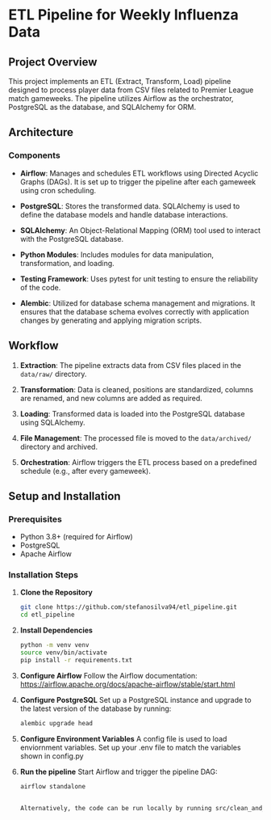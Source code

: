 # ETL Pipeline for Weekly Influenza Data

## Project Overview

This project implements an ETL (Extract, Transform, Load) pipeline designed to process player data from CSV files related to Premier League match gameweeks. The pipeline utilizes Airflow as the orchestrator, PostgreSQL as the database, and SQLAlchemy for ORM. 

## Architecture

### Components

- **Airflow**: Manages and schedules ETL workflows using Directed Acyclic Graphs (DAGs). It is set up to trigger the pipeline after each gameweek using cron scheduling.
  
- **PostgreSQL**: Stores the transformed data. SQLAlchemy is used to define the database models and handle database interactions.
  
- **SQLAlchemy**: An Object-Relational Mapping (ORM) tool used to interact with the PostgreSQL database.
  
- **Python Modules**: Includes modules for data manipulation, transformation, and loading.
  
- **Testing Framework**: Uses pytest for unit testing to ensure the reliability of the code.
  
- **Alembic**: Utilized for database schema management and migrations. It ensures that the database schema evolves correctly with application changes by generating and applying migration scripts.

## Workflow

1. **Extraction**:
   The pipeline extracts data from CSV files placed in the `data/raw/` directory.
  
2. **Transformation**:
   Data is cleaned, positions are standardized, columns are renamed, and new columns are added as required.
  
3. **Loading**:
   Transformed data is loaded into the PostgreSQL database using SQLAlchemy.
  
4. **File Management**:
    The processed file is moved to the `data/archived/` directory and archived.
  
5. **Orchestration**:
     Airflow triggers the ETL process based on a predefined schedule (e.g., after every gameweek).


## Setup and Installation

### Prerequisites

- Python 3.8+ (required for Airflow)
- PostgreSQL
- Apache Airflow

### Installation Steps

1. **Clone the Repository**

   ```bash
   git clone https://github.com/stefanosilva94/etl_pipeline.git
   cd etl_pipeline

2. **Install Dependencies**

   ```bash
   python -m venv venv
   source venv/bin/activate
   pip install -r requirements.txt

3. **Configure Airflow**
   Follow the Airflow documentation: https://airflow.apache.org/docs/apache-airflow/stable/start.html

4. **Configure PostgreSQL**
   Set up a PostgreSQL instance and upgrade to the latest version of the database by running:
   ```bash
   alembic upgrade head
   
5. **Configure Environment Variables**
   A config file is used to load enviornment variables. Set up your .env file to match the variables shown in config.py

6. **Run the pipeline**
   Start Airflow and trigger the pipeline DAG:

   ```bash
   airflow standalone


   Alternatively, the code can be run locally by running src/clean_and_transform.py and then running src/load.py

   
